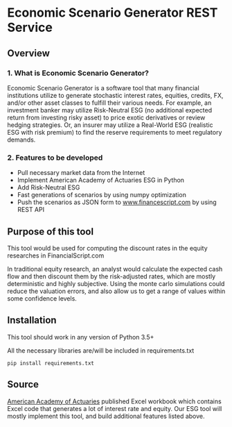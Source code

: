 # Economic Scenario Generator REST Service

## Overview

### 1. What is Economic Scenario Generator?
Economic Scenario Generator is a software tool that many financial institutions
utilize to generate stochastic interest rates, equities, credits, FX,
and/or other asset classes to fulfill their various needs. For example, an 
investment banker may utilize Risk-Neutral ESG (no additional expected return from
investing risky asset) to price exotic derivatives or review hedging
strategies. Or, an insurer may utilize a Real-World ESG (realistic ESG with risk premium)
to find the reserve requirements to meet regulatory demands. 

### 2. Features to be developed
* Pull necessary market data from the Internet
* Implement American Academy of Actuaries ESG in Python
* Add Risk-Neutral ESG
* Fast generations of scenarios by using numpy optimization
* Push the scenarios as JSON form to www.financescript.com by using REST API

## Purpose of this tool
This tool would be used for computing the discount rates in the
equity researches in FinancialScript.com

In traditional equity research, an analyst would calculate the expected cash flow
and then discount them by the risk-adjusted rates, which are mostly deterministic and
highly subjective. Using the monte carlo simulations could reduce the valuation errors,
and also allow us to get a range of values within some confidence levels. 

## Installation
This tool should work in any version of Python 3.5+

All the necessary libraries are/will be included in requirements.txt
```
pip install requirements.txt
```

## Source
<a href="https://www.actuary.org/">American Academy of Actuaries</a> published Excel workbook
which contains Excel code that generates a lot of interest rate and equity.
Our ESG tool will mostly implement this tool, and build additional features listed above.

